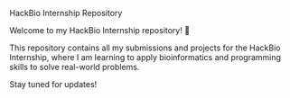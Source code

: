 HackBio Internship Repository

Welcome to my HackBio Internship repository! 🚀

This repository contains all my submissions and projects for the HackBio Internship, where I am learning to apply bioinformatics and programming skills to solve real-world problems.

Stay tuned for updates!

